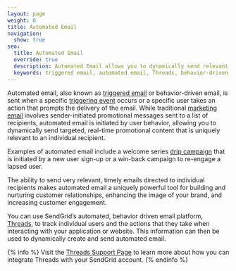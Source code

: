 ```yaml
---
layout: page
weight: 0
title: Automated Email
navigation:
  show: true
seo:
  title: Automated Email
  override: true
  description: Automated Email allows you to dynamically send relevant content to individual recipients.
  keywords: triggered email, automated email, Threads, behavior-driven email
---
```


Automated email, also known as [triggered email]({{root_url}}/Glossary/triggered_email.html) or behavior-driven email, is sent when a specific [triggering event]({{root_url}}/Glossary/triggering_events.html) occurs or a specific user takes an action that prompts the delivery of the email. While traditional [marketing email]({{root_url}}/Glossary/Email_Types/index.html) involves sender-initiated promotional messages sent to a list of recipients, automated email is initiated by user behavior, allowing you to dynamically send targeted, real-time promotional content that is uniquely relevant to an individual recipient.

Examples of automated email include a welcome series [drip campaign]({{root_url}}/Glossary/drip_campaign.html) that is initiated by a new user sign-up or a win-back campaign to re-engage a lapsed user.

The ability to send very relevant, timely emails directed to individual recipients makes automated email a uniquely powerful tool for building and nurturing customer relationships, enhancing the image of your brand, and increasing customer engagement. 

You can use SendGrid’s automated, behavior driven email platform, [Threads](http://threads.io/), to track individual users and the actions that they take when interacting with your application or website. This information can then be used to dynamically create and send automated email.

{% info %}
Visit the [Threads Support Page](https://support.threads.io/hc/en-us) to learn more about how you can integrate Threads with your SendGrid account.
{% endinfo %}
